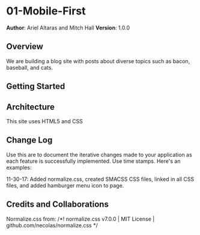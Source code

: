 # 01-Mobile-First

**Author**: Ariel Altaras and Mitch Hall
**Version**: 1.0.0

## Overview
We are building a blog site with posts about diverse topics such as bacon, baseball, and cats.

## Getting Started
<!-- What are the steps that a user must take in order to build this app on their own machine and get it running? -->

## Architecture
This site uses HTML5 and CSS

## Change Log
 Use this are to document the iterative changes made to your application as each feature is successfully implemented. Use time stamps. Here's an examples:

11-30-17: Added normalize.css, created SMACSS CSS files, linked in all CSS files, and added hamburger menu icon to page.

## Credits and Collaborations
<!-- Give credit (and a link) to other people or resources that helped you build this application. -->
Normalize.css from: /*! normalize.css v7.0.0 | MIT License | github.com/necolas/normalize.css */

